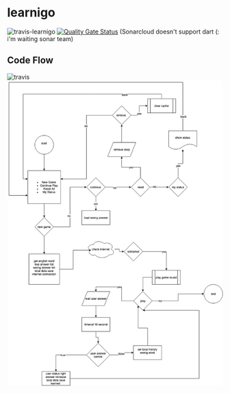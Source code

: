 # learnigo
![travis-learnigo](https://travis-ci.org/VB10/learnigo.svg?branch=master)
[![Quality Gate Status](https://sonarcloud.io/api/project_badges/measure?project=VB10_learnigo&metric=alert_status)](https://sonarcloud.io/dashboard?id=VB10_learnigo)
(Sonarcloud doesn't support dart (: i'm waiting sonar team)


## Code Flow
![travis](https://travis-ci.org/VB10/learnigo.svg?branch=master)
![learnigo](https://github.com/VB10/learnigo/blob/master/readme/LanguageGame.jpg?raw=true)
